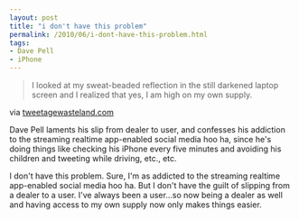 ```yaml
---
layout: post
title: "i don't have this problem"
permalink: /2010/06/i-dont-have-this-problem.html
tags:
- Dave Pell
- iPhone
---
```


> I looked at my sweat-beaded reflection in the still darkened laptop screen and I realized that yes, I am high on my own supply.

via [tweetagewasteland.com](http://tweetagewasteland.com/2010/06/say-hello-to-my-little-friend/)

Dave Pell laments his slip from dealer to user, and confesses his addiction to the streaming realtime app-enabled social media hoo ha, since he's doing things like checking his iPhone every five minutes and avoiding his children and tweeting while driving, etc., etc.

I don't have this problem. Sure, I'm as addicted to the streaming realtime app-enabled social media hoo ha. But I don't have the guilt of slipping from a dealer to a user. I've always been a user...so now being a dealer as well and having access to my own supply now only makes things easier.